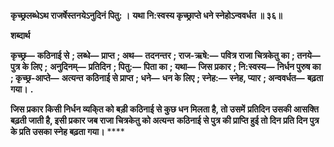 **कृच्छ्रलब्धेऽथ राजर्षेस्तनयेऽनुदिनं पितु: ।** **यथा नि:स्वस्य कृच्छ्राप्ते धने स्नेहोऽन्ववर्धत ॥ ३६॥** 

**शब्दार्थ** 

**कृच्छ्र—** **कठिनाई से** **; लब्धे—** **प्राप्त** **; अथ—** **तदनन्तर** **; राज-ऋषे:—** **पवित्र राजा चित्रकेतु का** **; तनये—** **पुत्र के लिए** **;** **अनुदिनम्—** **प्रतिदिन** **; पितु:—** **पिता का** **; यथा—** **जिस प्रकार** **; नि:स्वस्य—** **निर्धन पुरुष का** **; कृच्छ्र-आप्ते—** **अत्यन्त** **कठिनाई से प्राप्त** **; धने—** **धन के लिए** **; स्नेह:—** **स्नेह, प्यार** **; अन्ववर्धत—** **बढ़ता गया।** **.** 

**जिस प्रकार किसी निर्धन व्यकि्त को बड़ी कठिनाई से कुछ धन मिलता है, तो उसमें** **प्रतिदिन उसकी आसक्ति बढ़ती जाती है, इसी प्रकार जब राजा चित्रकेतु को अत्यन्त** **कठिनाई से पुत्र की प्राप्ति हुई तो दिन प्रति दिन पुत्र के प्रति उसका स्नेह बढ़ता गया।** **** 